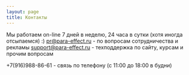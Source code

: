 ```yaml
---
layout: page
title: Контакты
---
```


Мы работаем on-line 7 дней в неделю, 24 часа в сутки (хотя иногда отсыпаемся) :)
pr@para-effect.ru - по вопросам сотрудничества и рекламы
support@para-effect.ru - техподдержка по сайту, курсам и прочим вопросам

+7(916)988-86-61 - связь по телефону (с 11:00 до 18:00 в будни)

